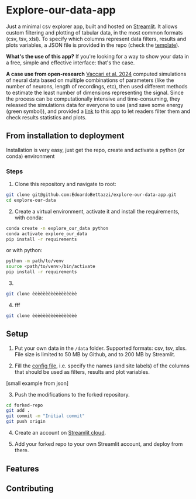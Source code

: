 # Explore-our-data-app

Just a minimal csv explorer app, built and hosted on [Streamlit](https://docs.streamlit.io/). It allows custom filtering and plotting of tabular data, in the most common formats (csv, tsv, xlsl).
To specify which columns represent data filters, results and plots variables, a JSON file is provided in the repo (check the [template](config.json5)).

**What's the use of this app?**
If you're looking for a way to show your data in a free, simple and effective interface: that's the case. 

**A case use from open-research**
[Vaccari et al. 2024](Link) computed simulations of neural data based on multiple combinations of parameters (like the number of neurons, length of recordings, etc), then used different methods to estimate the least number of dimensions representing the signal.
Since the process can be computationally intensive and time-consuming, they released the simulations data for everyone to use (and save some energy (green symbol)), and provided a [link]() to this app to let readers filter them and check results statistics and plots.

## From installation to deployment

Installation is very easy, just get the repo, create and activate a python (or conda) environment

### Steps

1. Clone this repository and navigate to root:
```bash
git clone git@github.com:EdoardoBettazzi/explore-our-data-app.git
cd explore-our-data
```

2. Create a virtual environment, activate it and install the requirements, with conda:
```bash
conda create -n explore_our_data python
conda activate explore_our_data
pip install -r requirements
```
or with python:
```bash
python -m path/to/venv 
source <path/to/venv>/bin/activate
pip install -r requirements
```

3. 
```bash
git clone èèèèèèèèèèèèèèèèè
```

4. fff
```bash
git clone èèèèèèèèèèèèèèèèè
```


## Setup

1. Put your own data in the `/data` folder. Supported formats: csv, tsv, xlxs. File size is limited to 50 MB by Github, and to 200 MB by Streamlit.

2. Fill the [config file](config.json5), i.e. specify the names (and site labels) of the columns that should be used as filters, results and plot variables.

[small example from json]

3. Push the modifications to the forked repository.
```bash
cd forked-repo
git add .
git commit -m "Initial commit"
git push origin
```

4. Create an account on [Streamlit cloud](link).

5. Add your forked repo to your own Streamlit account, and deploy from there.

## Features

## Contributing

#